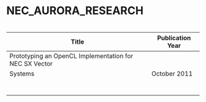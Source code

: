 # NEC_AURORA_RESEARCH





# 
| Title           | Publication Year      
| -------------------------- | ------------- 
|   Prototyping an OpenCL Implementation for NEC SX Vector
Systems             |      October 2011        
|                |              
|                |              
|                |              
|               |               
|                |             
|                |             
|                 |              
